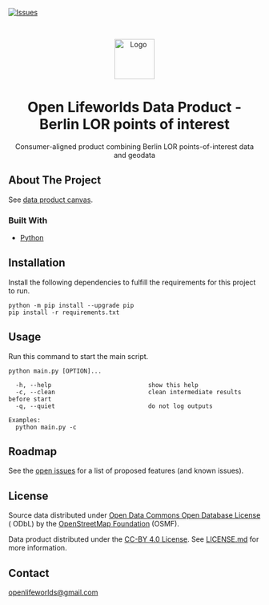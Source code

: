 [![Issues](https://img.shields.io/github/issues/open-lifeworlds/open-lifeworlds-data-product-berlin-lor-points-of-interest)](https://github.com/open-lifeworlds/open-lifeworlds-data-product-berlin-lor-points-of-interest/issues)

<br />
<p align="center">
  <a href="https://github.com/open-lifeworlds/open-lifeworlds-data-product-berlin-lor-points-of-interest">
    <img src="logo_with_text.png" alt="Logo" height="80">
  </a>

  <h1 align="center">Open Lifeworlds Data Product - Berlin LOR points of interest</h1>

  <p align="center">
    Consumer-aligned product combining Berlin LOR points-of-interest data and geodata</a>
  </p>
</p>

## About The Project

See [data product canvas](docs/data-product-canvas.md).

### Built With

* [Python](https://www.python.org/)

## Installation

Install the following dependencies to fulfill the requirements for this project to run.

```shell script
python -m pip install --upgrade pip
pip install -r requirements.txt
```

## Usage

Run this command to start the main script.

```shell script
python main.py [OPTION]...

  -h, --help                           show this help
  -c, --clean                          clean intermediate results before start
  -q, --quiet                          do not log outputs

Examples:
  python main.py -c
```

## Roadmap

See
the [open issues](https://github.com/open-lifeworlds/open-lifeworlds-data-product-berlin-lor-points-of-interest/issues)
for a list of proposed features (and known issues).

## License

Source data distributed under [Open Data Commons Open Database License ](https://opendatacommons.org/licenses/odbl/) (
ODbL) by the [OpenStreetMap Foundation](https://osmfoundation.org/) (OSMF).

Data product distributed under the [CC-BY 4.0 License](https://creativecommons.org/licenses/by/4.0/).
See [LICENSE.md](./LICENSE.md) for more information.

## Contact

openlifeworlds@gmail.com
